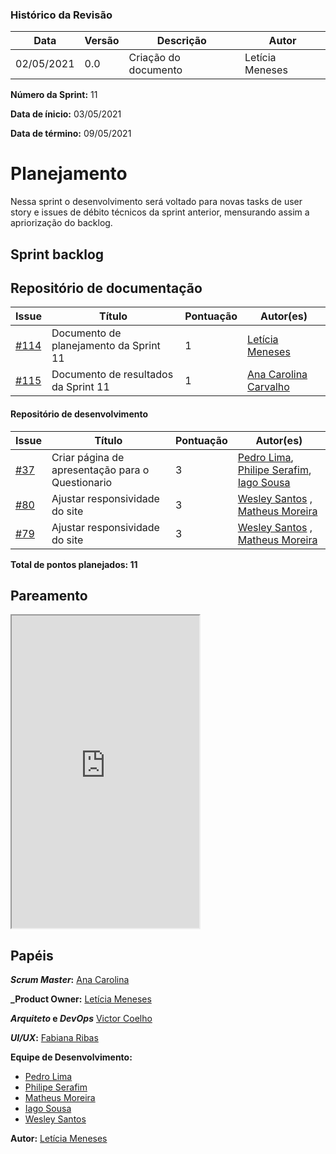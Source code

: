 ### Histórico da Revisão
| Data | Versão | Descrição | Autor |
|---|---|---|---|
| 02/05/2021| 0.0 |Criação do documento | Letícia Meneses |


**Número da Sprint:** 11

**Data de ínicio:** 03/05/2021

**Data de término:** 09/05/2021

# **Planejamento**
Nessa sprint o desenvolvimento será voltado para novas tasks de user story e issues de débito técnicos da sprint anterior, mensurando assim a apriorização do backlog.

## Sprint backlog

## Repositório de documentação

| Issue | Título | Pontuação | Autor(es) |
|---|---|---|---|
|[#114](https://github.com/fga-eps-mds/2020.2-Violeta-Documentacao/issues/114)| Documento de planejamento da Sprint 11 | 1 | [Letícia Meneses](https://github.com/mbslet) |
|[#115](https://github.com/fga-eps-mds/2020.2-Violeta-Documentacao/issues/115)| Documento de resultados da Sprint 11 | 1 | [Ana Carolina Carvalho](https://github.com/anacarolcs) |

#### Repositório de desenvolvimento

| Issue | Título | Pontuação | Autor(es) |
|---|---|---|---|
|[#37](https://github.com/fga-eps-mds/2020.2-violeta-desenvolvimento/issues/37)| Criar página de apresentação para o Questionario | 3 | [Pedro Lima](https://github.com/pedrolimass), [Philipe Serafim](https://github.com/philipeserafim), [Iago Sousa](https://github.com/iasousa) |
|[#80](https://github.com/fga-eps-mds/2020.2-Violeta-Desenvolvimento/issues/80)| Ajustar responsividade do site| 3 |[Wesley Santos](https://github.com/wesleysantos00) , [Matheus Moreira](https://github.com/mateus-lm)  |
|[#79](https://github.com/fga-eps-mds/2020.2-Violeta-Desenvolvimento/issues/79)| Ajustar responsividade do site| 3 |[Wesley Santos](https://github.com/wesleysantos00) , [Matheus Moreira](https://github.com/mateus-lm)  |

<b>Total de pontos planejados: 11 </b>

## Pareamento

<iframe weidth="100%" height="500" src="https://docs.google.com/spreadsheets/d/e/2PACX-1vSUvF3lwINiA2gmoZeLfAFfI-sgInnqEVf4oq7nkh3joRHfGQgwIc63ij0wCB5oJzGtZirY3eT-hLjK/pubhtml?gid=1221651040&amp;single=true&amp;widget=true&amp;headers=false"></iframe>


## Papéis

**_Scrum Master_:** [Ana Carolina](https://github.com/anacarolcs)

**_Product Owner:** [Letícia Meneses](https://github.com/mbslet)

**_Arquiteto_ e _DevOps_** [Victor Coelho](https://github.com/victorhdcoelho)

**_UI/UX_:** [Fabiana Ribas](https://github.com/FabianaRibas)

**Equipe de Desenvolvimento:**

- [Pedro Lima](https://github.com/pedrolimass)
- [Philipe Serafim](https://github.com/philipeserafim)
- [Matheus Moreira](https://github.com/mateus-lm)
- [Iago Sousa](https://github.com/iasousa)
- [Wesley Santos](https://github.com/wesleysantos00)

**Autor:** [Letícia Meneses](https://github.com/mbslet)

